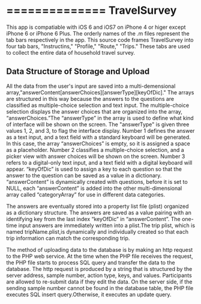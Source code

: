 ==============
TravelSurvey
==============
This app is compatiable with iOS 6 and iOS7 on iPhone 4 or higer except iPhone 6 or iPhone 6 Plus. The orderly names of the 
.m files represent the tab bars respectively in the app. 
This source code frames TravelSurvey into four tab bars, "Instructins," "Profile," "Route," "Trips." These tabs are used to collect the entire data of household travel survey.

Data Structure of Storage and Upload
---------------------------
All the data from the user's input are saved into a multi-demensional array,"answerContent[answerChoices][answerType][keyOfDic]."
The arrays are structured in this way because the answers to the questions are classified as multiple-choice selection and text 
input. The multiple-choice selection displays the answer choices that are organized into the array, “answerChoices.”The 
“answerType” in the array is used to define what kind of interface will be shown on the screen. The "answerType" is given three 
values 1, 2, and 3, to flag the interface display. Number 1 defines the answer as a text input, and a text field 
with a standard keyboard will be generated. In this case, the array “answerChoices” is empty, so it is assigned a space as a 
placeholder. Number 2 classifies a multiple-choice selection, and a picker view with answer choices will be shown on the screen. 
Number 3 refers to a digital-only text input, and a text field with a digital keyboard will appear. “keyOfDic” is used to assign 
a key to each question so that the answer to the question can be saved as a value in a dictionary.  “answerContent” is 
dynamically created with questions, before it is set to NULL, each “answerContent” is added into the other multi-dimensional 
array called “categoryArray” for use in different data categories. 

The answers are eventually stored into a property list file (plist) organized as a dictionary structure. The answers are saved as
a value pairing with an identifying key from the last index “keyOfDic” in “answerContent”.  The one-time input answers are 
immediately written into a plist.The trip plist, which is named tripName.plist,is dynamically and individually created so that 
each trip information can match the corresponding trip.  

The method of uploading data to the database is by making an http request to the PHP web service.  At the time when the PHP file 
receives the request, the PHP file starts to process SQL query and transfer the data to the database. The http request is 
produced by a string that is structured by the server address, sample number, action type, keys, and values. Participants are 
allowed to re-submit data if they edit the data. On the server side, if the sending sample number cannot be found in the 
database table, the PHP file executes SQL insert query.Otherwise, it executes an update query. 


